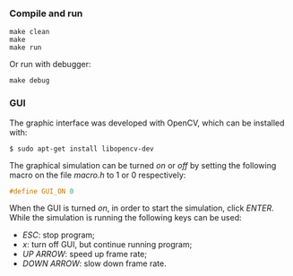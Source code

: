 ### Compile and run

    make clean
    make 
    make run

Or run with debugger:

    make debug
  
### GUI

The graphic interface was developed with OpenCV, which can be installed with:

    $ sudo apt-get install libopencv-dev

The graphical simulation can be turned _on_ or _off_ by setting the following macro on the file _macro.h_ to 1 or 0 respectively:
```cpp
#define GUI_ON 0
```
When the GUI is turned _on_, in order to start the simulation, click _ENTER_. While the simulation is running the following keys can be used:
- _ESC_: stop program;
- _x_: turn off GUI, but continue running program;
- _UP ARROW_: speed up frame rate;
- _DOWN ARROW_: slow down frame rate.
